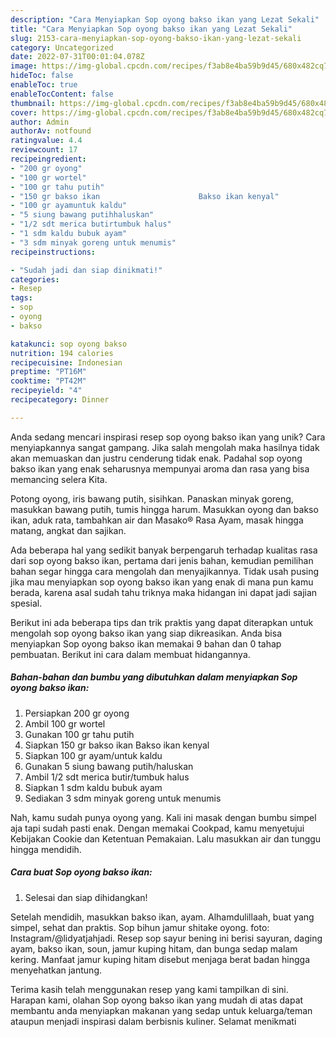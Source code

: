 ```yaml
---
description: "Cara Menyiapkan Sop oyong bakso ikan yang Lezat Sekali"
title: "Cara Menyiapkan Sop oyong bakso ikan yang Lezat Sekali"
slug: 2153-cara-menyiapkan-sop-oyong-bakso-ikan-yang-lezat-sekali
category: Uncategorized
date: 2022-07-31T00:01:04.078Z
image: https://img-global.cpcdn.com/recipes/f3ab8e4ba59b9d45/680x482cq70/sop-oyong-bakso-ikan-foto-resep-utama.jpg
hideToc: false
enableToc: true
enableTocContent: false
thumbnail: https://img-global.cpcdn.com/recipes/f3ab8e4ba59b9d45/680x482cq70/sop-oyong-bakso-ikan-foto-resep-utama.jpg
cover: https://img-global.cpcdn.com/recipes/f3ab8e4ba59b9d45/680x482cq70/sop-oyong-bakso-ikan-foto-resep-utama.jpg
author: Admin
authorAv: notfound
ratingvalue: 4.4
reviewcount: 17
recipeingredient:
- "200 gr oyong"
- "100 gr wortel"
- "100 gr tahu putih"
- "150 gr bakso ikan                      Bakso ikan kenyal"
- "100 gr ayamuntuk kaldu"
- "5 siung bawang putihhaluskan"
- "1/2 sdt merica butirtumbuk halus"
- "1 sdm kaldu bubuk ayam"
- "3 sdm minyak goreng untuk menumis"
recipeinstructions:

- "Sudah jadi dan siap dinikmati!"
categories:
- Resep
tags:
- sop
- oyong
- bakso

katakunci: sop oyong bakso 
nutrition: 194 calories
recipecuisine: Indonesian
preptime: "PT16M"
cooktime: "PT42M"
recipeyield: "4"
recipecategory: Dinner

---
```





Anda sedang mencari inspirasi resep sop oyong bakso ikan yang unik? Cara menyiapkannya sangat gampang. Jika salah mengolah maka hasilnya tidak akan memuaskan dan justru cenderung tidak enak. Padahal sop oyong bakso ikan yang enak seharusnya mempunyai aroma dan rasa yang bisa memancing selera Kita.





Potong oyong, iris bawang putih, sisihkan. Panaskan minyak goreng, masukkan bawang putih, tumis hingga harum. Masukkan oyong dan bakso ikan, aduk rata, tambahkan air dan Masako® Rasa Ayam, masak hingga matang, angkat dan sajikan.

Ada beberapa hal yang sedikit banyak berpengaruh terhadap kualitas rasa dari sop oyong bakso ikan, pertama dari jenis bahan, kemudian pemilihan bahan segar hingga cara mengolah dan menyajikannya. Tidak usah pusing jika mau menyiapkan sop oyong bakso ikan yang enak di mana pun kamu berada, karena asal sudah tahu triknya maka hidangan ini dapat jadi sajian spesial.






Berikut ini ada beberapa tips dan trik praktis yang dapat diterapkan untuk mengolah sop oyong bakso ikan yang siap dikreasikan. Anda bisa menyiapkan Sop oyong bakso ikan memakai 9 bahan dan 0 tahap pembuatan. Berikut ini cara dalam membuat hidangannya.

<!--inarticleads1-->

##### Bahan-bahan dan bumbu yang dibutuhkan dalam menyiapkan Sop oyong bakso ikan:

1. Persiapkan 200 gr oyong
1. Ambil 100 gr wortel
1. Gunakan 100 gr tahu putih
1. Siapkan 150 gr bakso ikan                      Bakso ikan kenyal
1. Siapkan 100 gr ayam/untuk kaldu
1. Gunakan 5 siung bawang putih/haluskan
1. Ambil 1/2 sdt merica butir/tumbuk halus
1. Siapkan 1 sdm kaldu bubuk ayam
1. Sediakan 3 sdm minyak goreng untuk menumis


Nah, kamu sudah punya oyong yang. Kali ini masak dengan bumbu simpel aja tapi sudah pasti enak. Dengan memakai Cookpad, kamu menyetujui Kebijakan Cookie dan Ketentuan Pemakaian. Lalu masukkan air dan tunggu hingga mendidih. 

<!--inarticleads2-->

##### Cara buat Sop oyong bakso ikan:


1. Selesai dan siap dihidangkan!

Setelah mendidih, masukkan bakso ikan, ayam. Alhamdulillaah, buat yang simpel, sehat dan praktis. Sop bihun jamur shitake oyong. foto: Instagram/@lidyatjahjadi. Resep sop sayur bening ini berisi sayuran, daging ayam, bakso ikan, soun, jamur kuping hitam, dan bunga sedap malam kering. Manfaat jamur kuping hitam disebut menjaga berat badan hingga menyehatkan jantung. 

Terima kasih telah menggunakan resep yang kami tampilkan di sini. Harapan kami, olahan Sop oyong bakso ikan yang mudah di atas dapat membantu anda menyiapkan makanan yang sedap untuk keluarga/teman ataupun menjadi inspirasi dalam berbisnis kuliner. Selamat menikmati
